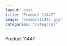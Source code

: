 ```yaml
---
layout: post
title: "Product 11447"
image: "product11447.jpg"
categories: "category1"
---
```

Product 11447
